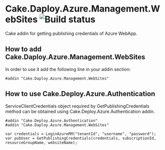# Cake.Daploy.Azure.Management.WebSites ![Build status](https://ci.appveyor.com/api/projects/status/github/ObjectivityLtd/Cake.Deploy.Azure.Management.WebSites?svg=true)
Cake addin for getting publishing credentials of Azure WebApp. 

## How to add Cake.Daploy.Azure.Management.WebSites
In order to use it add the following line in your addin section:
```cake
#addin "Cake.Daploy.Azure.Management.WebSites"
```

## How to use Cake.Deploy.Azure.Authentication
ServiceClientCredentials object required by GetPublishingCredentials method can be obtained using Cake.Deploy.Azure.Authentication addin.

```cake
#addin "Cake.Deploy.Azure.Authentication"
#addin "Cake.Daploy.Azure.Management.WebSites"

var credentials = LoginAzureRM("tenantId", "username", "password");
var pubUser = GetPublishingCredentials(credentials, subscriptionId, resourceGroupName, websiteName);
```

